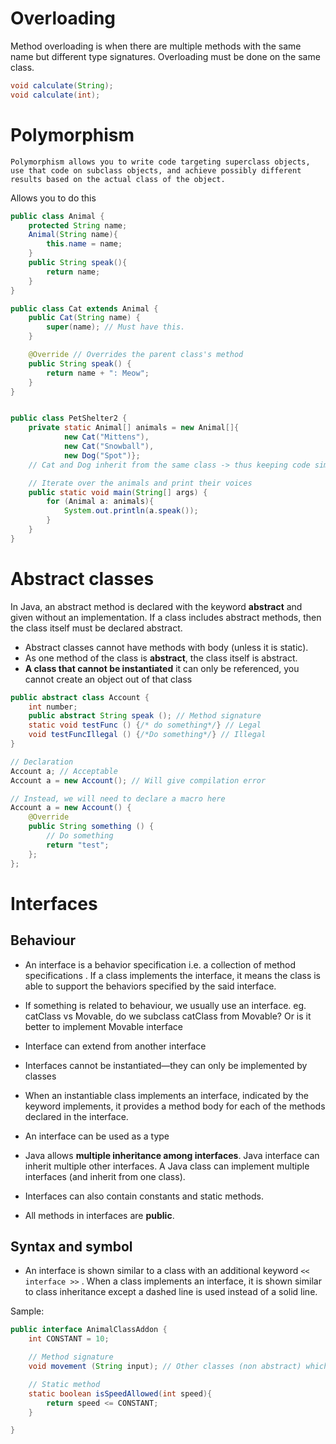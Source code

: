 # Overloading

Method overloading is when there are multiple methods with the same name but different type signatures.
Overloading must be done on the same class.

```java
void calculate(String);
void calculate(int);
```


# Polymorphism
```
Polymorphism allows you to write code targeting superclass objects, use that code on subclass objects, and achieve possibly different results based on the actual class of the object.
```

Allows you to do this
```java
public class Animal {
    protected String name;
    Animal(String name){
        this.name = name;
    }
    public String speak(){
        return name;
    }
}

public class Cat extends Animal {
    public Cat(String name) {
        super(name); // Must have this.
    }

    @Override // Overrides the parent class's method
    public String speak() {
        return name + ": Meow";
    }
}


public class PetShelter2 {
    private static Animal[] animals = new Animal[]{
            new Cat("Mittens"),
            new Cat("Snowball"),
            new Dog("Spot")};
    // Cat and Dog inherit from the same class -> thus keeping code simpler

    // Iterate over the animals and print their voices
    public static void main(String[] args) {
        for (Animal a: animals){
            System.out.println(a.speak());
        }
    }
}
```


# Abstract classes

In Java, an abstract method is declared with the keyword **abstract** and given without an implementation. If a class includes abstract methods, then the class itself must be declared abstract.


- Abstract classes cannot have methods with body (unless it is static).
- As one method of the class is **abstract**, the class itself is abstract.
- **A class that cannot be instantiated** it can only be referenced, you cannot create an object out of that class

```java
public abstract class Account {
    int number;
    public abstract String speak (); // Method signature
    static void testFunc () {/* do something*/} // Legal
    void testFuncIllegal () {/*Do something*/} // Illegal
}
```

```java
// Declaration
Account a; // Acceptable
Account a = new Account(); // Will give compilation error

// Instead, we will need to declare a macro here
Account a = new Account() {
    @Override
    public String something () {
        // Do something
        return "test";
    };
};
```


# Interfaces

## Behaviour
- An interface is a behavior specification i.e. a collection of method specifications . If a class implements the interface, it means the class is able to support the behaviors specified by the said interface.

- If something is related to behaviour, we usually use an interface. eg. catClass vs Movable, do we subclass catClass from Movable? Or is it better to implement Movable interface

- Interface can extend from another interface

- Interfaces cannot be instantiated—they can only be implemented by classes

- When an instantiable class implements an interface, indicated by the keyword implements, it provides a method body for each of the methods declared in the interface.

- An interface can be used as a type

- Java allows **multiple inheritance among interfaces**. Java interface can inherit multiple other interfaces. A Java class can implement multiple interfaces (and inherit from one class).

- Interfaces can also contain constants and static methods.

- All methods in interfaces are **public**.


## Syntax and symbol
- An interface is shown similar to a class with an additional keyword ```<< interface >>``` . When a class implements an interface, it is shown similar to class inheritance except a dashed line is used instead of a solid line.


Sample:
```java
public interface AnimalClassAddon {
    int CONSTANT = 10;

    // Method signature
    void movement (String input); // Other classes (non abstract) which implements this AnimalClassAddon interface will need to specify this method

    // Static method
    static boolean isSpeedAllowed(int speed){
        return speed <= CONSTANT;
    }

}
```
